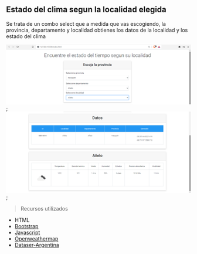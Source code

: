 ﻿## Estado del clima segun la localidad elegida

Se trata de un combo select que a medida que vas escogiendo, la provincia, departamento y localidad obtienes los datos de la localidad y los estado del clima


![Alt Text](img/superior.png);
![Alt Text](img/inferior.png);


> Recursos utilizados
* HTML
* [Bootstrap](https://mdbootstrap.com/)
* [Javascript](https://javascript.info/async-await)
* [Openweathermap](https://openweathermap.org/current)
* [Dataser-Argentina](https://datos.gob.ar/dataset/jgm_8/archivo/jgm_8.1)
